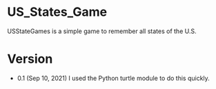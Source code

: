 # US_States_Game
USStateGames is a simple game to remember all states of the U.S. 
# Version
- 0.1 (Sep 10, 2021) I used the Python turtle module to do this quickly.
